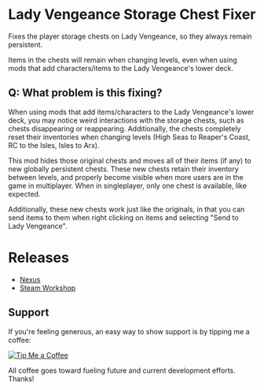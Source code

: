 # Lady Vengeance Storage Chest Fixer
Fixes the player storage chests on Lady Vengeance, so they always remain persistent. 

Items in the chests will remain when changing levels, even when using mods that add characters/items to the Lady Vengeance's lower deck.

## Q: What problem is this fixing?

When using mods that add items/characters to the Lady Vengeance's lower deck, you may notice weird interactions with the storage chests, such as chests disappearing or reappearing. Additionally, the chests completely reset their inventories when changing levels (High Seas to Reaper's Coast, RC to the Isles, Isles to Arx).

This mod hides those original chests and moves all of their items (if any) to new globally persistent chests. These new chests retain their inventory between levels, and properly become visible when more users are in the game in multiplayer. When in singleplayer, only one chest is available, like expected.

Additionally, these new chests work just like the originals, in that you can send items to them when right clicking on items and selecting "Send to Lady Vengeance".

# Releases
* [Nexus]()
* [Steam Workshop](https://steamcommunity.com/sharedfiles/filedetails/?id=1966757974)

## Support
If you're feeling generous, an easy way to show support is by tipping me a coffee:

[![Tip Me a Coffee](https://i.imgur.com/NkmwXff.png)](https://ko-fi.com/LaughingLeader)

All coffee goes toward fueling future and current development efforts. Thanks!
